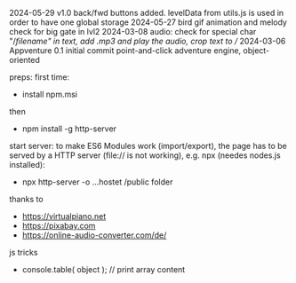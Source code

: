 2024-05-29  v1.0 back/fwd buttons added. levelData from utils.js is used in order to have one global storage
2024-05-27  bird gif animation and melody check for big gate in lvl2
2024-03-08  audio: check for special char "/*filename" in text, add .mp3 and play the audio, crop text to /*
2024-03-06  Appventure 0.1
            initial commit
            point-and-click adventure engine, object-oriented



preps:
first time:
- install npm.msi

then
- npm install -g http-server

start server:
to make ES6 Modules work (import/export), the page has to be served by a HTTP server (file:// is not working), e.g. npx (needes nodes.js installed):
- npx http-server -o    ...hostet /public folder

 thanks to
 - https://virtualpiano.net
 - https://pixabay.com       
 - https://online-audio-converter.com/de/



 js tricks
 - console.table( object ); // print array content
